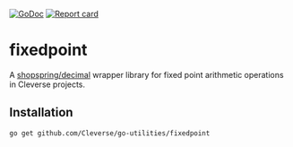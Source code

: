 [![GoDoc](https://godoc.org/github.com/Cleverse/go-utilities/fixedpoint?status.svg)](http://godoc.org/github.com/Cleverse/go-utilities/fixedpoint)
[![Report card](https://goreportcard.com/badge/github.com/Cleverse/go-utilities/fixedpoint)](https://goreportcard.com/report/github.com/Cleverse/go-utilities/fixedpoint)

# fixedpoint

A [shopspring/decimal](https://github.com/shopspring/decimal) wrapper library for fixed point arithmetic operations in Cleverse projects.

## Installation

```shell
go get github.com/Cleverse/go-utilities/fixedpoint
```
